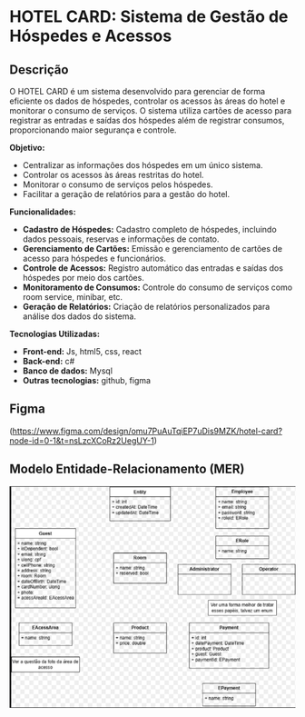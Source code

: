 # HOTEL CARD: Sistema de Gestão de Hóspedes e Acessos

## Descrição

O HOTEL CARD é um sistema desenvolvido para gerenciar de forma eficiente os dados de hóspedes, controlar os acessos às áreas do hotel e monitorar o consumo de serviços. O sistema utiliza cartões de acesso para registrar as entradas e saídas dos hóspedes além de registrar consumos, proporcionando maior segurança e controle.

**Objetivo:**

* Centralizar as informações dos hóspedes em um único sistema.
* Controlar os acessos às áreas restritas do hotel.
* Monitorar o consumo de serviços pelos hóspedes.
* Facilitar a geração de relatórios para a gestão do hotel.

**Funcionalidades:**

* **Cadastro de Hóspedes:** Cadastro completo de hóspedes, incluindo dados pessoais, reservas e informações de contato.
* **Gerenciamento de Cartões:** Emissão e gerenciamento de cartões de acesso para hóspedes e funcionários.
* **Controle de Acessos:** Registro automático das entradas e saídas dos hóspedes por meio dos cartões.
* **Monitoramento de Consumos:** Controle do consumo de serviços como room service, minibar, etc.
* **Geração de Relatórios:** Criação de relatórios personalizados para análise dos dados do sistema.


**Tecnologias Utilizadas:**

* **Front-end:** Js, html5, css, react
* **Back-end:** c#
* **Banco de dados:** Mysql
* **Outras tecnologias:** github, figma


## Figma

(https://www.figma.com/design/omu7PuAuTqiEP7uDis9MZK/hotel-card?node-id=0-1&t=nsLzcXCoRz2UegUY-1)

## Modelo Entidade-Relacionamento (MER)
![mer](assets/image.png)



